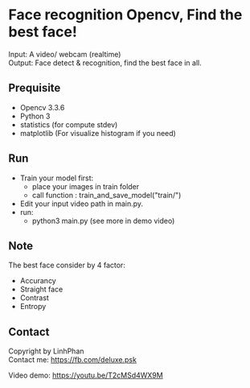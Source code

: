 Face recognition Opencv, Find the best face! 
============================================
Input: A video/ webcam (realtime) <br/>
Output: Face detect & recognition, find the best face in all.

Prequisite
------------------------------
- Opencv 3.3.6
- Python 3
- statistics (for compute stdev)
- matplotlib (For visualize histogram if you need)

Run
------------------------------
- Train your model first:
    + place your images in train folder 
    + call function : train_and_save_model("train/")
- Edit your input video path in main.py.
- run:
  + python3 main.py
  (see more in demo video)

Note
-------------------------------
The best face consider by 4 factor:
- Accurancy
- Straight face
- Contrast
- Entropy

Contact
------------------------------
Copyright by LinhPhan <br/>
Contact me: https://fb.com/deluxe.psk

Video demo: https://youtu.be/T2cMSd4WX9M <br/>
